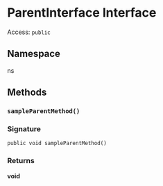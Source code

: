 # ParentInterface Interface

Access: `public`

## Namespace
ns

## Methods
### `sampleParentMethod()`

### Signature
```apex
public void sampleParentMethod()
``` 

### Returns
**void**

